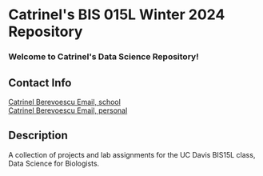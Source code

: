 # Catrinel's BIS 015L Winter 2024 Repository

### Welcome to Catrinel's Data Science Repository!

## Contact Info
[Catrinel Berevoescu Email, school](cjberevoescu@ucdavis.edu)  
[Catrinel Berevoescu Email, personal](catjobe@gmail.com)

## Description
A collection of projects and lab assignments for the UC Davis BIS15L class, Data Science for Biologists.
